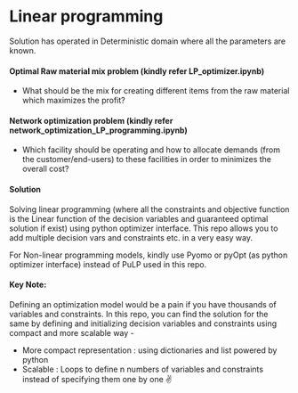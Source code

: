 # Linear programming 

Solution has operated in Deterministic domain where all the parameters are known. 

#### Optimal Raw material mix problem (kindly refer LP_optimizer.ipynb)
- What should be the mix for creating different items from the raw material which maximizes the profit? 

#### Network optimization problem (kindly refer network_optimization_LP_programming.ipynb)
- Which facility should be operating and how to allocate demands (from the customer/end-users) to these facilities in order to minimizes the overall cost?

####  Solution
Solving linear programming (where all the constraints and objective function is the Linear function of the decision variables and guaranteed optimal solution if exist) using python optimizer interface. This repo allows you to add multiple decision vars and constraints etc. in a very easy way.

For Non-linear programming models, kindly use Pyomo or pyOpt (as python optimizer interface) instead of PuLP used in this repo. 

#### Key Note:
Defining an optimization model would be a pain if you have thousands of variables and constraints. In this repo, you can find the solution for the same by defining and initializing decision variables and constraints using compact and more scalable way - 
- More compact representation : using dictionaries and list powered by python
- Scalable : Loops to define n numbers of variables and constraints instead of specifying them one by one ✌️

